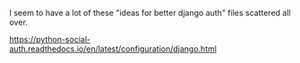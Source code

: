 I seem to have a lot of these "ideas for better django auth" files scattered all over.

https://python-social-auth.readthedocs.io/en/latest/configuration/django.html
